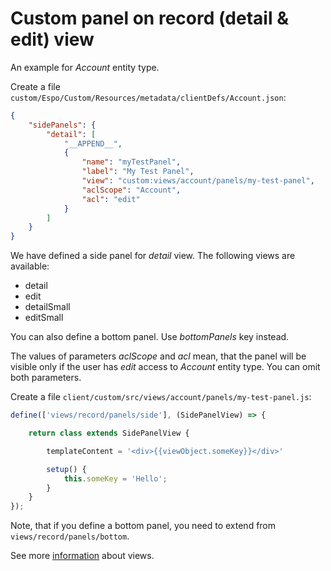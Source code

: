# Custom panel on record (detail & edit) view

An example for *Account* entity type.

Create a file `custom/Espo/Custom/Resources/metadata/clientDefs/Account.json`:

```json
{
    "sidePanels": {
        "detail": [
            "__APPEND__",
            {
                "name": "myTestPanel",
                "label": "My Test Panel",
                "view": "custom:views/account/panels/my-test-panel",
                "aclScope": "Account",
                "acl": "edit"
            }
        ]
    }
}
```

We have defined a side panel for *detail* view. The following views are available:

* detail
* edit
* detailSmall
* editSmall

You can also define a bottom panel. Use *bottomPanels* key instead.


The values of parameters *aclScope* and *acl* mean, that the panel will be visible only if the user has *edit* access to *Account* entity type. You can omit both parameters.

Create a file `client/custom/src/views/account/panels/my-test-panel.js`:

```js
define(['views/record/panels/side'], (SidePanelView) => {

    return class extends SidePanelView {

        templateContent = '<div>{{viewObject.someKey}}</div>'

        setup() {
            this.someKey = 'Hello';
        }
    }
});

```

Note, that if you define a bottom panel, you need to extend from `views/record/panels/bottom`.

See more [information](../view.md) about views.

